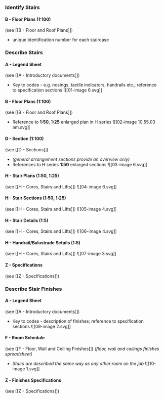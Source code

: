 ### Identify Stairs

#### B - Floor Plans (1:100)
(see [[B - Floor and Roof Plans]])
- unique identification number for each staircase

### Describe Stairs

#### A - Legend Sheet
(see [[A - Introductory documents]])
- Key to codes - e.g. nosings, tactile indicators, handrails etc.; reference to specification sections
![[01-image 6.svg]]

#### B - Floor Plans (1:100)
(see [[B - Floor and Roof Plans]])
- Reference to **1:50, 1:25** enlarged plan in H series
![[02-image 10.55.03 am.svg]]

#### D - Section (1:100)
(see [[D - Sections]])
- _(general arrangement sections provide an overview only)_
- References to H series **1:50** enlarged sections
![[03-image 6.svg]]

#### H - Stair Plans (1:50, 1:25)
(see [[H - Cores, Stairs and Lifts]])
![[04-image 6.svg]]

#### H - Stair Sections (1:50, 1:25)
(see [[H - Cores, Stairs and Lifts]])
![[05-image 4.svg]]

#### H - Stair Details (1:5)
(see [[H - Cores, Stairs and Lifts]])
![[06-image 4.svg]]

#### H - Handrail/Balustrade Setails (1:5)
(see [[H - Cores, Stairs and Lifts]])
![[07-image 3.svg]]

#### Z - Specifications
(see [[Z - Specifications]])


### Describe Stair Finishes

#### A - Legend Sheet
(see [[A - Introductory documents]])
- Key to codes - description of finishes; reference to specification sections
![[09-image 2.svg]]

#### F - Room Schedule
(see [[F - Floor, Wall and Ceiling Finishes]])
_(floor, wall and ceilings finishes spreadsheet)_
- _Stairs are described the same way as any other room on the job_
![[10-image 1.svg]]

#### Z - Finishes Specifications
(see [[Z - Specifications]])
